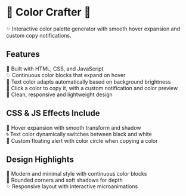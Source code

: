 # 🎨 Color Crafter 🌿
✨ Interactive color palette generator with smooth hover expansion and custom copy notifications.

## Features
🎨 Built with HTML, CSS, and JavaScript  
✨ Continuous color blocks that expand on hover  
🌈 Text color adapts automatically based on background brightness  
🖤 Click a color to copy it, with a custom notification and color preview  
🚀 Clean, responsive and lightweight design  

## CSS & JS Effects Include
🎨 Hover expansion with smooth transform and shadow  
🌀 Text color dynamically switches between black and white  
🌟 Custom floating alert with color circle when copying a color  

## Design Highlights
🎨 Modern and minimal style with continuous color blocks  
🖤 Rounded corners and soft shadows for depth  
✨ Responsive layout with interactive microanimations  
